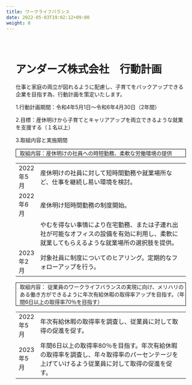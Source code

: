 ```yaml
---
title: ワークライフバランス
date: 2022-05-03T19:02:12+09:00
weight: 8
---
```

<div amp-fx="fade-in" data-duration="500ms" class='container' style="padding: 25px">
<h1 class="inline">アンダーズ株式会社　行動計画 </h1>

<p class="mt-16">仕事と家庭の両立が図れるように配慮し、子育てをバックアップできる企業を目指す為、行動計画を策定いたします。 </p> 


1.行動計画期間：令和4年5月1日～令和6年4月30日（2年間） 

2.目標：産休明けから子育てとキャリアアップを両立できるような就業を支援する（１名以上） 

3.取組内容と実施期間 

<p style="border: 1px solid black; padding-left: 10px">取組内容：産休明けの社員への時短勤務、柔軟な労働環境の提供 </p>

<table>
<tr>
  <td width="10%">2022年5月 </td>
  <td width="90%">産休明けの社員に対して短時間勤務や就業場所など、仕事を継続し易い環境を検討。 </td>
</tr>
<tr>
  <td width="10%">2022年6月</td>
  <td width="90%">産休明け短時間勤務の制度開始。 </td>
</tr>
<tr>
  <td width="10%"></td>
  <td width="90%">やむを得ない事情により在宅勤務、または子連れ出社が可能なオフィスの設備を有効に利用し、柔軟に就業してもらえるような就業場所の選択肢を提供。</td>
</tr>
<tr>
  <td width="10%"></>2023年2月　</td>
  <td width="90%"></>対象社員に制度についてのヒアリング。定期的なフォローアップを行う。 </td>
</tr>
</table>

<p style="border: 1px solid black; padding-left: 10px">取組内容： 従業員のワークライフバランスの実現に向け、メリハリのある働き方ができるように年次有給休暇の取得率アップを目指す。（年間6日以上の取得率70％を目指す） </p>

<table>
<tr>
  <td width="10%">2022年5月</td>
  <td width="90%">年次有給休暇の取得率を調査し、従業員に対して取得の促進を促す。 </td>
</tr>
<tr>
  <td width="10%">2023年5月</td>
  <td width="90%">年間6日以上の取得率80％を目指す。年次有給休暇の取得率を調査し、年々取得率のパーセンテージを上げていけるよう従業員に対して取得の促進を促す。 </td>
</tr>
</table>
</div>